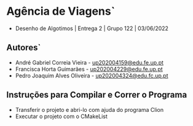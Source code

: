# Agência de Viagens`

- Desenho de Algotimos | Entrega 2 | Grupo 122 | 03/06/2022

## Autores`
- André Gabriel Correia Vieira - up202004159@edu.fe.up.pt
- Francisca Horta Guimarães - up202004229@edu.fe.up.pt
- Pedro Joaquim Alves Oliveira - up202004324@edu.fc.up.pt

## Instruções para Compilar e Correr o Programa
- Transferir o projeto e abri-lo com ajuda do programa Clion
- Executar o projeto com o CMakeList
